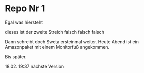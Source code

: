 # Repo Nr 1 

Egal was hiersteht

dieses ist der zweite Streich falsch falsch falsch


Dann schreibt doch Sweta ersteinmal weiter.
Heute Abend ist ein Amazonpaket mit einem Monitorfuß angekommen.

Bis später.

18.02. 19:37 nächste Version


